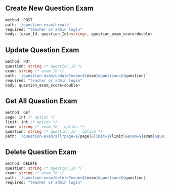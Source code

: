 ## **Create New Question Exam**

```ts
method: POST
path: `/question-exam/create`
required: "teacher or admin login"
body: (exam_Id, question_Id)<string>, question_exam_score<double>
```

## **Update Question Exam**

```ts
method: PUT
question: string /* question_Id */ 
exam: string /* exam_Id */
path: `/question-exam/update?exam=${exam}&question=${question}`
required: "teacher or admin login"
body: question_exam_score<double>
```

## **Get All Question Exam**

```ts
method: GET
page: int /* option */
limit: int /* option */
exam: string /* exam_Id - option */
question: string /* question_Id - option */
path: `/question-exam/all?page=${page}&limit=${limit}&exam=${exam}&question=${question}`
```

## **Delete Question Exam**

```ts
method: DELETE
question: string /* question_Id */ 
exam: string /* exam_Id */
path: `/question-exam/delete?exam=${exam}&question=${question}`
required: "teacher or admin login"
```